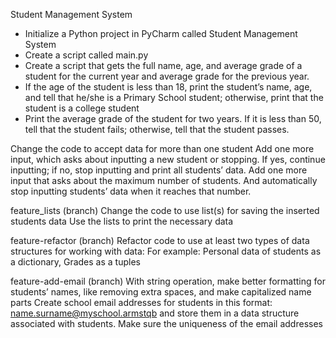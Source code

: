 Student Management System

* Initialize a Python project in PyCharm called Student Management System
* Create a script called main.py
* Create a script that gets the full name, age, and average grade of a student for the current year and average grade for the previous year.
* If the age of the student is less than 18, print the student’s name, age, and tell that he/she is a Primary School student; otherwise, print that the student is a college student
* Print the average grade of the student for two years. If it is less than 50, tell that the student fails; otherwise, tell that the student passes.

Change the code to accept data for more than one student
Add one more input, which asks about inputting a new student or stopping.
 If yes, continue inputting; if no, stop inputting and print all students’ data.
Add one more input that asks about the maximum number of students.
And automatically stop inputting students’ data when it reaches that number.

feature_lists (branch)
Change the code to use list(s) for saving the inserted students data
Use the lists to print the necessary data

feature-refactor (branch)
Refactor code to use at least two types of data structures for working with data:
For example: Personal data of students as a dictionary, Grades as a tuples

feature-add-email (branch)
With string operation, make better formatting for students’ names, like removing extra spaces, and make capitalized name parts
Create school email addresses for students in this format: name.surname@myschool.armstqb and store them in a data structure associated with students.
Make sure the uniqueness of the email addresses
